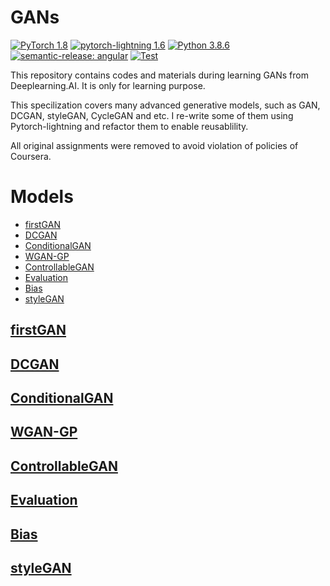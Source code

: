 # GANs

[![PyTorch 1.8](https://img.shields.io/badge/PyTorch-1.8.0-greeen.svg)](https://pytorch.org/)
[![pytorch-lightning 1.6](https://img.shields.io/badge/Pytorch--Lightning-1.6.0-purple.svg)](https://pytorchlightning.ai/)
[![Python 3.8.6](https://img.shields.io/badge/python-3.8.6-blue.svg)](https://www.python.org/)
[![semantic-release: angular](https://img.shields.io/badge/semantic--release-angular-e10079?logo=semantic-release)](https://github.com/semantic-release/semantic-release)
[![Test](https://github.com/CaibinSh/GANs/actions/workflows/test.yml/badge.svg)](https://github.com/CaibinSh/GANs/actions/workflows/test.yml)

This repository contains codes and materials during learning GANs from Deeplearning.AI. It is only for learning purpose.

This specilization covers many advanced generative models, such as GAN, DCGAN, styleGAN, CycleGAN and etc. I re-write some of them using Pytorch-lightning and refactor them to enable reusablility. 

All original assignments were removed to avoid violation of policies of Coursera.


# Models

- [firstGAN](#firstGAN)
- [DCGAN](#DCGAN)
- [ConditionalGAN](#CGAN)
- [WGAN-GP](#WGAN-GP)
- [ControllableGAN](#ControllableGAN)
- [Evaluation](#Evaluation)
- [Bias](#Bias)
- [styleGAN](#styleGAN)

## [firstGAN](Build_Basic_Generative_Adversarial_Networks/intro_GANs/README.md)

## [DCGAN](Build_Basic_Generative_Adversarial_Networks/Deep_convolutional_GANs/README.md)

## [ConditionalGAN](Build_Basic_Generative_Adversarial_Networks/Conditional_and_controllable_Generations/README.md)

## [WGAN-GP](Build_Basic_Generative_Adversarial_Networks/Wasserstein_GANs_with_Gradient_Penalty/README.md)

## [ControllableGAN](Build_Basic_Generative_Adversarial_Networks/Conditional_and_controllable_Generations/README.md)

## [Evaluation](Build_Better_Generative_Adversarial_Networks/Evaluation_GAN/README.md)

## [Bias](Build_Better_Generative_Adversarial_Networks/GAN_disadvantages_and_bias/README.md)

## [styleGAN](Build_Better_Generative_Adversarial_Networks/styleGAN/README.md)